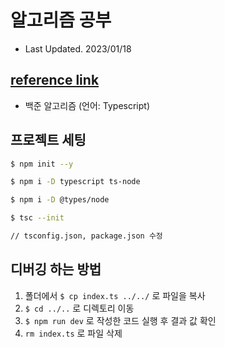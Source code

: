 # 알고리즘 공부
- Last Updated. 2023/01/18

## [reference link ](https://www.acmicpc.net/step)

- 백준 알고리즘 (언어: Typescript)


 ## 프로젝트 세팅

```bash
$ npm init --y

$ npm i -D typescript ts-node

$ npm i -D @types/node

$ tsc --init

// tsconfig.json, package.json 수정
```

## 디버깅 하는 방법

1. 폴더에서 `$ cp index.ts ../../` 로 파일을 복사
2. `$ cd ../..` 로 디렉토리 이동
3. `$ npm run dev` 로 작성한 코드 실행 후 결과 값 확인
4. `rm index.ts` 로 파일 삭제